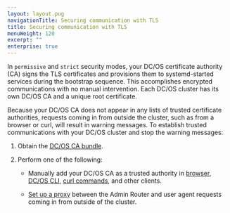 ```yaml
---
layout: layout.pug
navigationTitle: Securing communication with TLS
title: Securing communication with TLS
menuWeight: 120
excerpt: ""
enterprise: true
---
```

In `permissive` and `strict` security modes, your DC/OS certificate authority (CA) signs the TLS certificates and provisions them to systemd-started services during the bootstrap sequence. This accomplishes encrypted communications with no manual intervention. Each DC/OS cluster has its own DC/OS CA and a unique root certificate.

Because your DC/OS CA does not appear in any lists of trusted certificate authorities, requests coming in from outside the cluster, such as from a browser or curl, will result in warning messages. To establish trusted communications with your DC/OS cluster and stop the warning messages:

1. Obtain the [DC/OS CA bundle](/1.10/security/ent/tls-ssl/get-cert/).

2. Perform one of the following:
    
    - Manually add your DC/OS CA as a trusted authority in [browser](/1.10/security/ent/tls-ssl/ca-trust-browser/), [DC/OS CLI](/1.10/security/ent/tls-ssl/ca-trust-cli/), [curl commands](/1.10/security/ent/tls-ssl/ca-trust-curl/), and other clients.
    
    - [Set up a proxy](/1.10/security/ent/tls-ssl/haproxy-adminrouter/) between the Admin Router and user agent requests coming in from outside of the cluster.